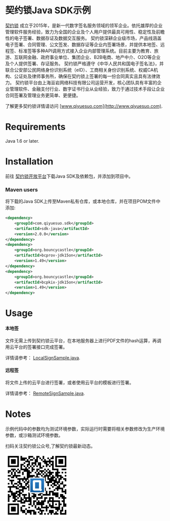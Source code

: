 # 契约锁Java SDK示例

[契约锁](http://www.qiyuesuo.com) 成立于2015年，是新一代数字签名服务领域的领军企业。依托雄厚的企业管理软件服务经验，致力为全国的企业及个人用户提供最具可用性、稳定性及前瞻性的电子签署、数据存证及数据交互服务。 契约锁深耕企业级市场，产品线涵盖电子签署、合同管理、公文签发、数据存证等企业内签署场景，并提供本地签、远程签、标准签等多种API调用方式接入企业内部管理系统。目前主要为教育、旅游、互联网金融、政府事业单位、集团企业、B2B电商、地产中介、O2O等企业及个人提供签署、存证服务。 契约锁严格遵守《中华人民共和国电子签名法》，并联合公安部公民网络身份识别系统（eID）、工商相关身份识别系统、权威CA机构、公证处及律师事务所，确保在契约锁上签署的每一份合同真实且具有法律效力。 契约锁平台由上海亘岩网络科技有限公司运营开发，核心团队具有丰富的企业管理软件、金融支付行业、数字证书行业从业经验，致力于通过技术手段让企业合同签署及管理业务更简单、更便捷。

了解更多契约锁详情请访问 [www.qiyuesuo.com](http://www.qiyuesuo.com).


Requirements
============
Java 1.6 or later.  

Installation
============

前往 [契约锁开放平台](http://open.qiyuesuo.com/download)下载Java SDK及依赖包，并添加到项目中。

### Maven users

将下载的Java SDK上传至Maven私有仓库，或本地仓库，并在项目POM文件中添加:

```xml
<dependency>
	<groupId>com.qiyuesuo.sdk</groupId>
	<artifactId>sdk-java</artifactId>
	<version>2.0.0</version>
</dependency>
<dependency>
	<groupId>org.bouncycastle</groupId>
	<artifactId>bcprov-jdk15on</artifactId>
	<version>1.49</version>
</dependency>
<dependency>
	<groupId>org.bouncycastle</groupId>
	<artifactId>bcpkix-jdk15on</artifactId>
	<version>1.49</version>
</dependency>
```

Usage
=====

#### 本地签
文件无需上传到契约锁云平台，在本地服务器上进行PDF文件的hash运算，再调用云平台的签署接口完成签署。

详情请参考： [LocalSignSample.java](https://github.com/qiyuesuo/sdk-java-sample/blob/master/src/main/java/com/qiyuesuo/sdk/sample/LocalSignSample.java).

#### 远程签
将文件上传的云平台进行签署，或者使用云平台的模板进行签署。

详情请参考： [RemoteSignSample.java](https://github.com/qiyuesuo/sdk-java-sample/blob/master/src/main/java/com/qiyuesuo/sdk/sample/RemoteSignSample.java).

Notes
=======
示例代码中的参数均为测试环境参数，实际运行时需要将相关参数修改为生产环境参数，或沙箱测试环境参数。

扫码关注契约锁公众号,了解契约锁最新动态。

![契约锁公众号](qrcode.png)
